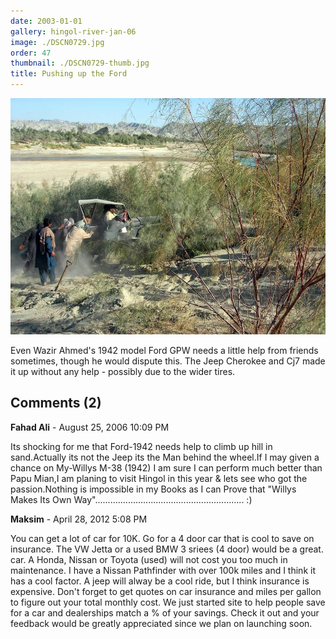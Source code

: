 ```yaml
---
date: 2003-01-01
gallery: hingol-river-jan-06
image: ./DSCN0729.jpg
order: 47
thumbnail: ./DSCN0729-thumb.jpg
title: Pushing up the Ford
---
```


![Pushing up the Ford](./DSCN0729.jpg)

Even Wazir Ahmed's 1942 model Ford GPW needs a little help from friends sometimes, though he would dispute this. The Jeep Cherokee and Cj7 made it up without any help - possibly due to the wider tires.

<div id="comments">

## Comments (2)

<div id="comment">

**Fahad Ali** - August 25, 2006 10:09 PM

Its shocking for me that Ford-1942 needs help to climb up hill in sand.Actually its not the Jeep its the Man behind the wheel.If I may given a chance on My-Willys M-38 (1942) I am sure I can perform much better than Papu Mian,I am planing to visit Hingol in this year & lets see who got the passion.Nothing is impossible in my Books as I can Prove that "Willys Makes Its Own Way"........................................................... :)

</div>

<div id="comment">

**Maksim** - April 28, 2012  5:08 PM

You can get a lot of car for 10K. Go for a 4 door car that is cool to save on insurance. The VW Jetta or a used BMW 3 sriees (4 door) would be a great. car. A Honda, Nissan or Toyota (used) will not cost you too much in maintenance. I have a Nissan Pathfinder with over 100k miles and I think it has a cool factor. A jeep will alway be a cool ride, but I think insurance is expensive. Don't forget to get quotes on car insurance and miles per gallon to figure out your total monthly cost. We just started site to help people save for a car and dealerships match a % of your savings. Check it out and your feedback would be greatly appreciated since we plan on launching soon.

</div>

</div>